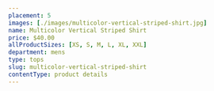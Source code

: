 ```yaml
---
placement: 5
images: [./images/multicolor-vertical-striped-shirt.jpg]
name: Multicolor Vertical Striped Shirt
price: $40.00
allProductSizes: [XS, S, M, L, XL, XXL]
department: mens
type: tops
slug: multicolor-vertical-striped-shirt
contentType: product details
---
```


